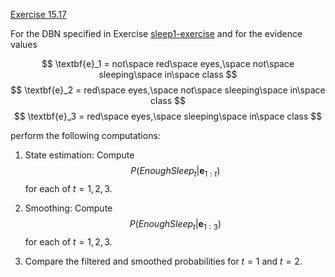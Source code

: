 [Exercise 15.17](ex_17/)

For the DBN specified in Exercise [sleep1-exercise](#/) and
for the evidence values

$$
\textbf{e}_1 = not\space red\space eyes,\space not\space sleeping\space in\space class
$$
$$
\textbf{e}_2 = red\space eyes,\space not\space sleeping\space in\space class
$$
$$
\textbf{e}_3 = red\space eyes,\space sleeping\space in\space class
$$

perform the following computations:

1.  State estimation: Compute $$P({EnoughSleep}_t | \textbf{e}_{1:t})$$ for each
    of $t = 1,2,3$.

2.  Smoothing: Compute $$P({EnoughSleep}_t | \textbf{e}_{1:3})$$ for each of
    $t = 1,2,3$.

3.  Compare the filtered and smoothed probabilities for $t=1$ and $t=2$.
